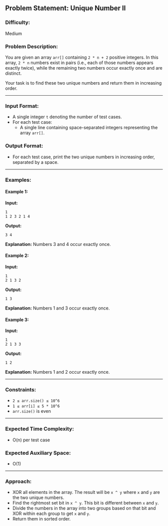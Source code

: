 ## Problem Statement: Unique Number II

### Difficulty:
Medium

### Problem Description:
You are given an array `arr[]` containing `2 * n + 2` positive integers. In this array, `2 * n` numbers exist in pairs (i.e., each of those numbers appears exactly twice), while the remaining two numbers occur exactly once and are distinct.

Your task is to find these two unique numbers and return them in increasing order.

---

### Input Format:
- A single integer `t` denoting the number of test cases.
- For each test case:
  - A single line containing space-separated integers representing the array `arr[]`.

### Output Format:
- For each test case, print the two unique numbers in increasing order, separated by a space.

---

### Examples:

#### Example 1:
**Input:**
```
1
1 2 3 2 1 4
```
**Output:**
```
3 4
```
**Explanation:**
Numbers 3 and 4 occur exactly once.

#### Example 2:
**Input:**
```
1
2 1 3 2
```
**Output:**
```
1 3
```
**Explanation:**
Numbers 1 and 3 occur exactly once.

#### Example 3:
**Input:**
```
1
2 1 3 3
```
**Output:**
```
1 2
```
**Explanation:**
Numbers 1 and 2 occur exactly once.

---

### Constraints:
- `2 ≤ arr.size() ≤ 10^6`
- `1 ≤ arr[i] ≤ 5 * 10^6`
- `arr.size()` is even

---

### Expected Time Complexity:
- O(n) per test case

### Expected Auxiliary Space:
- O(1)

---

### Approach:
- XOR all elements in the array. The result will be `x ^ y` where `x` and `y` are the two unique numbers.
- Find the rightmost set bit in `x ^ y`. This bit is different between `x` and `y`.
- Divide the numbers in the array into two groups based on that bit and XOR within each group to get `x` and `y`.
- Return them in sorted order.

